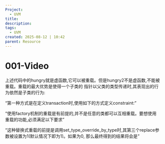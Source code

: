 ```yaml
---
Project:
  - UVM
title:
description:
tags:
  - UVM
created: 2025-08-12 | 10:42
parent: Resource
---
```

# 001-Video
上述代码中的hungry就是虚函数,它可以被重载。但是hungry2不是虚函数,不能被重载。重载的最大优势是使得一个子类的  指针以父类的类型传递时,其表现出的行为依然是子类的行为:

“第一种方式是在定义transaction时,使用如下的方式定义constraint:”

“使用factory机制的重载是有前提的,并不是任意的类都可以互相重载。要想使用重载的功能,必须满足以下要求”

“这种替换式重载的前提是调用set_type_override_by_type时,其第三个replace参数被设置为1(默认情况下即为1)。如果为0, 那么最终得到的结果将会是”
